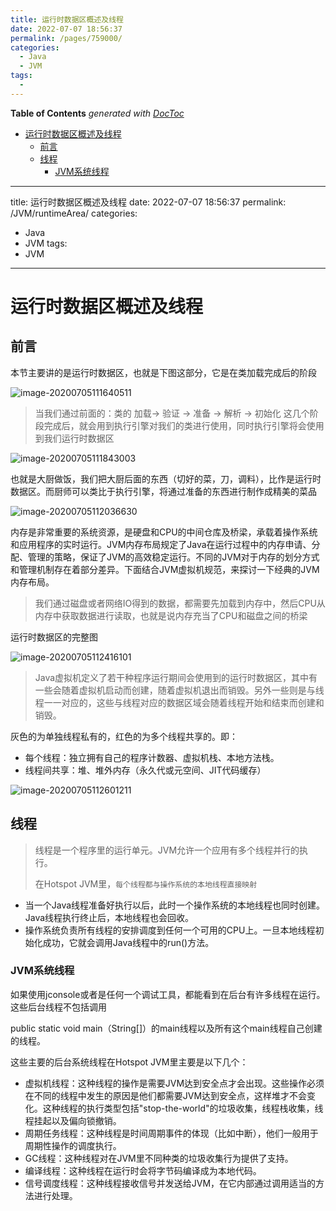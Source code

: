 ```yaml
---
title: 运行时数据区概述及线程
date: 2022-07-07 18:56:37
permalink: /pages/759000/
categories:
  - Java
  - JVM
tags:
  - 
---
```

<!-- START doctoc generated TOC please keep comment here to allow auto update -->
<!-- DON'T EDIT THIS SECTION, INSTEAD RE-RUN doctoc TO UPDATE -->
**Table of Contents**  *generated with [DocToc](https://github.com/thlorenz/doctoc)*

- [运行时数据区概述及线程](#%E8%BF%90%E8%A1%8C%E6%97%B6%E6%95%B0%E6%8D%AE%E5%8C%BA%E6%A6%82%E8%BF%B0%E5%8F%8A%E7%BA%BF%E7%A8%8B)
  - [前言](#%E5%89%8D%E8%A8%80)
  - [线程](#%E7%BA%BF%E7%A8%8B)
    - [JVM系统线程](#jvm%E7%B3%BB%E7%BB%9F%E7%BA%BF%E7%A8%8B)

<!-- END doctoc generated TOC please keep comment here to allow auto update -->

---
title: 运行时数据区概述及线程
date: 2022-07-07 18:56:37
permalink: /JVM/runtimeArea/
categories:
  - Java
  - JVM
tags:
  - JVM
---
# 运行时数据区概述及线程

## 前言

本节主要讲的是运行时数据区，也就是下图这部分，它是在类加载完成后的阶段

![image-20200705111640511](https://images.zaiolos.top/images/image-20200705111640511.png)

> 当我们通过前面的：类的 加载-> 验证 -> 准备 -> 解析 -> 初始化 这几个阶段完成后，就会用到执行引擎对我们的类进行使用，同时执行引擎将会使用到我们运行时数据区

![image-20200705111843003](https://images.zaiolos.top/images/image-20200705111843003.png)

也就是大厨做饭，我们把大厨后面的东西（切好的菜，刀，调料），比作是运行时数据区。而厨师可以类比于执行引擎，将通过准备的东西进行制作成精美的菜品

![image-20200705112036630](https://images.zaiolos.top/images/image-20200705112036630.png)

内存是非常重要的系统资源，是硬盘和CPU的中间仓库及桥梁，承载着操作系统和应用程序的实时运行。JVM内存布局规定了Java在运行过程中的内存申请、分配、管理的策略，保证了JVM的高效稳定运行。不同的JVM对于内存的划分方式和管理机制存在着部分差异。下面结合JVM虚拟机规范，来探讨一下经典的JVM内存布局。

> 我们通过磁盘或者网络IO得到的数据，都需要先加载到内存中，然后CPU从内存中获取数据进行读取，也就是说内存充当了CPU和磁盘之间的桥梁

运行时数据区的完整图

![image-20200705112416101](https://images.zaiolos.top/images/image-20200705112416101.png)

> Java虚拟机定义了若干种程序运行期间会使用到的运行时数据区，其中有一些会随着虚拟机启动而创建，随着虚拟机退出而销毁。另外一些则是与线程一一对应的，这些与线程对应的数据区域会随着线程开始和结束而创建和销毁。

灰色的为单独线程私有的，红色的为多个线程共享的。即：

- 每个线程：独立拥有自己的程序计数器、虚拟机栈、本地方法栈。
- 线程间共享：堆、堆外内存（永久代或元空间、JIT代码缓存）

![image-20200705112601211](https://images.zaiolos.top/images/image-20200705112601211.png)

## 线程

> 线程是一个程序里的运行单元。JVM允许一个应用有多个线程并行的执行。
>
> 在Hotspot JVM里，`每个线程都与操作系统的本地线程直接映射`

- 当一个Java线程准备好执行以后，此时一个操作系统的本地线程也同时创建。Java线程执行终止后，本地线程也会回收。
- 操作系统负责所有线程的安排调度到任何一个可用的CPU上。一旦本地线程初始化成功，它就会调用Java线程中的run()方法。

### JVM系统线程

如果使用jconsole或者是任何一个调试工具，都能看到在后台有许多线程在运行。这些后台线程不包括调用

public static void main（String[]）的main线程以及所有这个main线程自己创建的线程。

这些主要的后台系统线程在Hotspot JVM里主要是以下几个：

- 虚拟机线程：这种线程的操作是需要JVM达到安全点才会出现。这些操作必须在不同的线程中发生的原因是他们都需要JVM达到安全点，这样堆才不会变化。这种线程的执行类型包括"stop-the-world"的垃圾收集，线程栈收集，线程挂起以及偏向锁撤销。
- 周期任务线程：这种线程是时间周期事件的体现（比如中断），他们一般用于周期性操作的调度执行。
- GC线程：这种线程对在JVM里不同种类的垃圾收集行为提供了支持。
- 编译线程：这种线程在运行时会将字节码编译成为本地代码。
- 信号调度线程：这种线程接收信号并发送给JVM，在它内部通过调用适当的方法进行处理。
